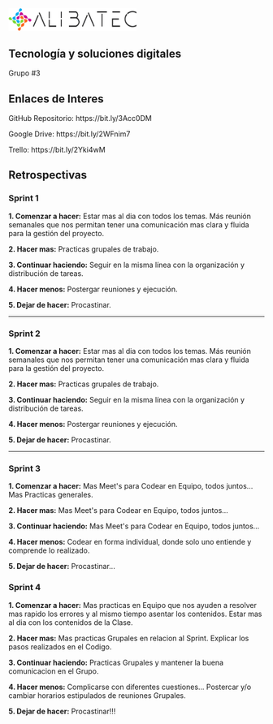 <img src="public/img/at-logo-completo.png" width=50%/>
<h2>Tecnología y soluciones digitales</h2>

Grupo #3

<h2>Enlaces de Interes</h2>

<p>GitHub Repositorio: https://bit.ly/3Acc0DM</p>
<p>Google Drive: https://bit.ly/2WFnim7</p>
<p>Trello: https://bit.ly/2Yki4wM</p>


<h2>Retrospectivas</h2>

<h3>Sprint 1</h3>

<p><b>1. Comenzar a hacer:</b> Estar mas al dia con todos los temas. Más reunión semanales que nos permitan tener una comunicación mas clara y fluida para la gestión del proyecto. </p>
<p><b>2. Hacer mas:</b> Practicas grupales de trabajo.</p>
<p><b>3. Continuar haciendo:</b> Seguir en la misma línea con la organización y distribución de tareas.</p>
<p><b>4. Hacer menos:</b> Postergar reuniones y ejecución.</p>
<p><b>5. Dejar de hacer:</b> Procastinar.</p>
<hr>

<h3>Sprint 2</h3>

<p><b>1. Comenzar a hacer:</b> Estar mas al dia con todos los temas. Más reunión semanales que nos permitan tener una comunicación mas clara y fluida para la gestión del proyecto. </p>
<p><b>2. Hacer mas:</b> Practicas grupales de trabajo.</p>
<p><b>3. Continuar haciendo:</b> Seguir en la misma línea con la organización y distribución de tareas.</p>
<p><b>4. Hacer menos:</b> Postergar reuniones y ejecución.</p>
<p><b>5. Dejar de hacer:</b> Procastinar.</p>
<hr>

<h3>Sprint 3</h3>

<p><b>1. Comenzar a hacer:</b> Mas Meet's para Codear en Equipo, todos juntos... Mas Practicas generales.</p>
<p><b>2. Hacer mas:</b> Mas Meet's para Codear en Equipo, todos juntos...</p>
<p><b>3. Continuar haciendo:</b> Mas Meet's para Codear en Equipo, todos juntos...</p>
<p><b>4. Hacer menos:</b> Codear en forma individual, donde solo uno entiende y comprende lo realizado.</p>
<p><b>5. Dejar de hacer:</b> Procastinar...</p>

<h3>Sprint 4</h3>

<p><b>1. Comenzar a hacer:</b> Mas practicas en Equipo que nos ayuden a resolver mas rapido los errores y al mismo tiempo asentar los contenidos. Estar mas al dia con los contenidos de la Clase.</p>
<p><b>2. Hacer mas:</b> Mas practicas Grupales en relacion al Sprint. Explicar los pasos realizados en el Codigo.</p>
<p><b>3. Continuar haciendo:</b> Practicas Grupales y mantener la buena comunicacion en el Grupo.</p>
<p><b>4. Hacer menos:</b> Complicarse con diferentes cuestiones... Postercar y/o cambiar horarios estipulados de reuniones Grupales.</p>
<p><b>5. Dejar de hacer:</b> Procastinar!!!</p>
